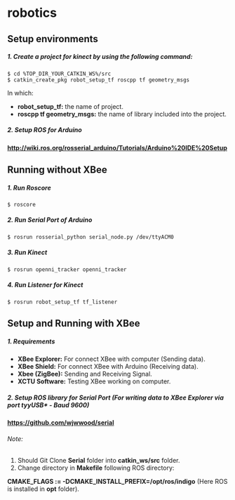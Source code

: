 # robotics

## Setup environments

##### 1. Create a project for kinect by using the following command:

```
$ cd %TOP_DIR_YOUR_CATKIN_WS%/src
$ catkin_create_pkg robot_setup_tf roscpp tf geometry_msgs
```
In which:
  - **robot_setup_tf:** the name of project.
  - **roscpp tf geometry_msgs:** the name of library included into the project.

##### 2. Setup ROS for Arduino

  **http://wiki.ros.org/rosserial_arduino/Tutorials/Arduino%20IDE%20Setup**

## Running without XBee

##### 1. Run Roscore

```
$ roscore
```
##### 2. Run Serial Port of Arduino

```
$ rosrun rosserial_python serial_node.py /dev/ttyACM0
```
##### 3. Run Kinect

```
$ rosrun openni_tracker openni_tracker
```
##### 4. Run Listener for Kinect

```
$ rosrun robot_setup_tf tf_listener
```
## Setup and Running with XBee

##### 1. Requirements
  - **XBee Explorer:** For connect XBee with computer (Sending data).
  - **XBee Shield:** For connect XBee with Arduino (Receiving data).
  - **Xbee (ZigBee):** Sending and Receiving Signal.
  - **XCTU Software:** Testing XBee working on computer.

##### 2. Setup ROS library for Serial Port (For writing data to XBee Explorer via port tyyUSB* - Baud 9600)

  **https://github.com/wjwwood/serial**

###### Note:
  1. Should Git Clone **Serial** folder into **catkin_ws/src** folder.
  2. Change directory in **Makefile** following ROS directory: 
  
  **CMAKE_FLAGS := -DCMAKE_INSTALL_PREFIX=/opt/ros/indigo** (Here ROS is installed in **opt** folder).
